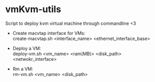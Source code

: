 # vmKvm-utils
Script to deploy kvm virtual machine through commandline &lt;3

- Create macvtap interface for VMs:\
    create-macvtap.sh <interface_name> <ethernet_interface_base>

- Deploy a VM:\
    deploy-vm.sh <vm_name> <cpus> <ram(MB)> <disk_path> <netwokr_interface>

- Rm a VM:\
    rm-vm.sh <vm_name> <disk_path>
